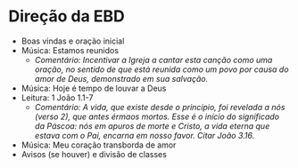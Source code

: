# Direção da EBD

- Boas vindas e oração inicial
- Música: Estamos reunidos
    - _Comentário: Incentivar a Igreja a cantar esta canção como uma oração, no sentido de que está reunida como um povo por causa do amor de Deus, demonstrado em sua salvação._
- Música: Hoje é tempo de louvar a Deus
- Leitura: 1 João 1.1-7
    - _Comentário: A vida, que existe desde o princípio, foi revelada a nós (verso 2), que antes érmaos mortos. Esse é o início do significado da Páscoa: nós em apuros de morte e Cristo, a vida eterna que estava com o Pai, encarna em nosso favor. Citar João 3.16._
- Música: Meu coração transborda de amor
- Avisos (se houver) e divisão de classes
